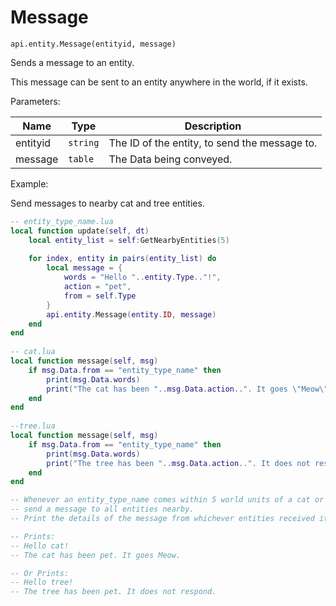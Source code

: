# Message



`api.entity.Message(entityid, message)`

Sends a message to an entity.

This message can be sent to an entity anywhere in the world, if it exists.



Parameters:

| Name     | Type     | Description                                   |
| -------- | -------- | --------------------------------------------- |
| entityid | `string` | The ID of the entity, to send the message to. |
| message  | `table`  | The Data being conveyed.                      |



Example:

Send messages to nearby cat and tree entities.

```lua
-- entity_type_name.lua
local function update(self, dt)    
    local entity_list = self:GetNearbyEntities(5)
    
    for index, entity in pairs(entity_list) do
        local message = {
            words = "Hello "..entity.Type.."!",
            action = "pet",
            from = self.Type
        }
        api.entity.Message(entity.ID, message)
    end
end
    
-- cat.lua
local function message(self, msg)
    if msg.Data.from == "entity_type_name" then
        print(msg.Data.words)
        print("The cat has been "..msg.Data.action..". It goes \"Meow\".")
    end
end
    
--tree.lua
local function message(self, msg)
    if msg.Data.from == "entity_type_name" then
        print(msg.Data.words)
        print("The tree has been "..msg.Data.action..". It does not respond.")
    end
end

-- Whenever an entity_type_name comes within 5 world units of a cat or tree, 
-- send a message to all entities nearby.
-- Print the details of the message from whichever entities received it.

-- Prints:
-- Hello cat!
-- The cat has been pet. It goes Meow.

-- Or Prints:
-- Hello tree!
-- The tree has been pet. It does not respond.
```

